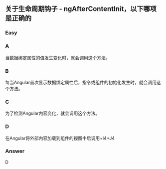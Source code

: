 ## 关于生命周期钩子 - ngAfterContentInit，以下哪项是正确的
### Easy

### A
当数据绑定属性的值发生变化时，就会调用这个方法。

### B
每当Angular首次显示数据绑定属性后，指令或组件的初始化发生时，就会调用这个方法。

### C
为了检测Angular内容变化，就会调用这个方法。

### D
在Angular将外部内容加载到组件的视图中后调用+I4+J4

### Answer
D